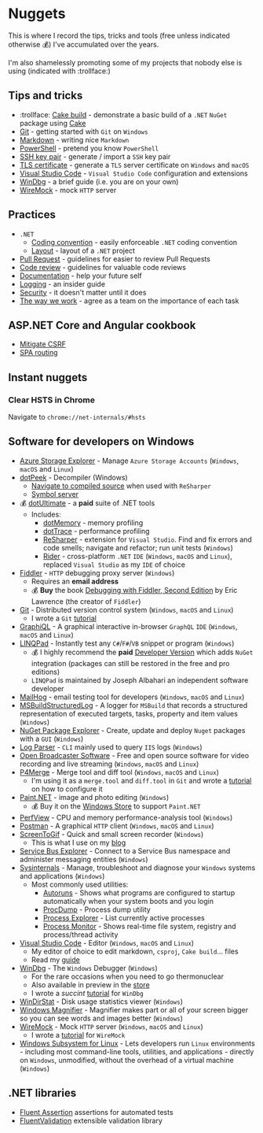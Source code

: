 # Nuggets

This is where I record the tips, tricks and tools (free unless indicated otherwise :moneybag:) I've accumulated over the years.

I'm also shamelessly promoting some of my projects that nobody else is using (indicated with :trollface:)

## Tips and tricks

- :trollface: [Cake build][cake-build] - demonstrate a basic build of a `.NET` `NuGet` package using [Cake][cake]
- [Git][git-tutorial] - getting started with `Git` on `Windows`
- [Markdown][markdown-tutorial] - writing nice `Markdown`
- [PowerShell][powershell-tutorial] - pretend you know `PowerShell`
- [SSH key pair](docs/ssh-key-pair/README.md) - generate / import a `SSH` key pair
- [TLS certificate](docs/tls/README.md) - generate a `TLS` server certificate on `Windows` and `macOS`
- [Visual Studio Code][vs-code-tutorial] - `Visual Studio Code` configuration and extensions
- [WinDbg][windbg-tutorial] - a brief guide (i.e. you are on your own)
- [WireMock][wiremock-tutorial] - mock `HTTP` server

## Practices

- `.NET`
  - [Coding convention](docs/dotnet/coding-convention/README.md) - easily enforceable `.NET` coding convention
  - [Layout](docs/dotnet/layout/README.md) - layout of a `.NET` project
- [Pull Request][pull-request] - guidelines for easier to review Pull Requests
- [Code review](docs/code-review/README.md) - guidelines for valuable code reviews
- [Documentation](docs/documentation/README.md) - help your future self
- [Logging](docs/logging/README.md) - an insider guide
- [Security](docs/security/README.md) - it doesn't matter until it does
- [The way we work](docs/the-way-we-work/README.md) - agree as a team on the importance of each task

## ASP.NET Core and Angular cookbook

- [Mitigate CSRF](docs/aspnet-core/csrf/README.md)
- [SPA routing](docs/aspnet-core/spa-routing/README.md)

## Instant nuggets

### Clear HSTS in Chrome

Navigate to `chrome://net-internals/#hsts`

## Software for developers on Windows

- [Azure Storage Explorer][azure-storage-explorer] - Manage `Azure Storage Accounts` (`Windows`, `macOS` and `Linux`)
- [dotPeek][dot-peek] - Decompiler (Windows)
  - [Navigate to compiled source][dot-peek-navigate-compiled] when used with `ReSharper`
  - [Symbol server][dot-peek-symbol-server]
- :moneybag: [dotUltimate][dotultimate] - a **paid** suite of .NET tools
  - Includes:
    - [dotMemory][dotmemory] - memory profiling
    - [dotTrace][dottrace] - performance profiling
    - [ReSharper][resharper] - extension for `Visual Studio`. Find and fix errors and code smells; navigate and refactor; run unit tests (`Windows`)
    - [Rider][rider] - cross-platform `.NET` `IDE` (`Windows`, `macOS` and `Linux`), replaced `Visual Studio` as my `IDE` of choice
- [Fiddler][fiddler] - `HTTP` debugging proxy server (`Windows`)
  - Requires an **email address**
  - :moneybag: **Buy** the book [Debugging with Fiddler, Second Edition][debugging-with-fiddler] by Eric Lawrence (the creator of `Fiddler`)
- [Git][git] - Distributed version control system (`Windows`, `macOS` and `Linux`)
  - I wrote a `Git` [tutorial][git-tutorial]
- [GraphiQL][graphi-ql] - A graphical interactive in-browser `GraphQL` `IDE` (`Windows`, `macOS` and `Linux`)
- [LINQPad][linqpad] - Instantly test any `C#`/`F#`/`VB` snippet or program (`Windows`)
  - :moneybag: I highly recommend the **paid** [Developer Version][linqpad-developer] which adds `NuGet` integration (packages can still be restored in the free and pro editions)
  - `LINQPad` is maintained by Joseph Albahari an independent software developer
- [MailHog][mail-hog] - email testing tool for developers (`Windows`, `macOS` and `Linux`)
- [MSBuildStructuredLog][ms-build-structured-log] - A logger for `MSBuild` that records a structured representation of executed targets, tasks, property and item values (`Windows`)
- [NuGet Package Explorer][nuget-package-explorer] - Create, update and deploy `Nuget` packages with a `GUI` (`Windows`)
- [Log Parser][logparser] - `CLI` mainly used to query `IIS` logs (`Windows`)
- [Open Broadcaster Software][open-broadcaster-software] - Free and open source software for video recording and live streaming (`Windows`, `macOS` and `Linux`)
- [P4Merge][p4-merge] - Merge tool and diff tool (`Windows`, `macOS` and `Linux`)
  - I'm using it as a `merge.tool` and `diff.tool` in `Git` and wrote a [tutorial][p4-merge-tutorial] on how to configure it
- [Paint.NET][paint-dotnet] - image and photo editing (`Windows`)
  - :moneybag: Buy it on the [Windows Store][paint-dotnet-store] to support `Paint.NET`
- [PerfView][perfview] - CPU and memory performance-analysis tool (`Windows`)
- [Postman][postman] - A graphical `HTTP` client (`Windows`, `macOS` and `Linux`)
- [ScreenToGif][screen-to-gif] - Quick and small screen recorder (`Windows`)
  - This is what I use on my [blog][blog]
- [Service Bus Explorer][service-bus-explorer] - Connect to a Service Bus namespace and administer messaging entities (`Windows`)
- [Sysinternals][sysinternals] - Manage, troubleshoot and diagnose your `Windows` systems and applications (`Windows`)
  - Most commonly used utilities:
    - [Autoruns][autoruns] - Shows what programs are configured to startup automatically when your system boots and you login
    - [ProcDump][proc-dump] - Process dump utility
    - [Process Explorer][process-explorer] - List currently active processes
    - [Process Monitor][procmon] - Shows real-time file system, registry and process/thread activity
- [Visual Studio Code][visual-studio-code] - Editor (`Windows`, `macOS` and `Linux`)
  - My editor of choice to edit markdown, `csproj`, `Cake build`... files
  - Read my [guide][vs-code-tutorial]
- [WinDbg][windbg] - The `Windows` Debugger (`Windows`)
  - For the rare occasions when you need to go thermonuclear
  - Also available in preview in the [store][windbg-store]
  - I wrote a *succint* [tutorial][windbg-tutorial] for `WinDbg`
- [WinDirStat][win-dir-stat] - Disk usage statistics viewer (`Windows`)
- [Windows Magnifier][windows-magnifier] - Magnifier makes part or all of your screen bigger so you can see words and images better (`Windows`)
- [WireMock][wiremock] - Mock `HTTP` server (`Windows`, `macOS` and `Linux`)
  - I wrote a [tutorial][wiremock-tutorial] for `WireMock`
- [Windows Subsystem for Linux][wsl] - Lets developers run `Linux` environments - including most command-line tools, utilities, and applications - directly on `Windows`, unmodified, without the overhead of a virtual machine (`Windows`)

## .NET libraries

- [Fluent Assertion][fluent-assertions] assertions for automated tests
- [FluentValidation][fluentvalidation] extensible validation library

[cake-build]: https://github.com/gabrielweyer/cake-build
[cake]: https://cakebuild.net/
[wiremock-tutorial]: docs/wiremock/README.md
[azure-storage-explorer]: https://azure.microsoft.com/en-au/features/storage-explorer/
[dot-peek]: https://www.jetbrains.com/decompiler/
[fiddler]: https://www.telerik.com/fiddler
[debugging-with-fiddler]: https://ericlaw.gumroad.com/l/dwf2
[dot-peek-symbol-server]: https://www.jetbrains.com/help/decompiler/Using_product_as_a_Symbol_Server.html
[dot-peek-navigate-compiled]: https://www.jetbrains.com/help/decompiler/Navigation_and_Search__Navigating_to_External_Sources.html
[git]: https://git-scm.com/downloads
[graphi-ql]: https://github.com/graphql/graphiql
[linqpad]: https://www.linqpad.net/
[linqpad-developer]: https://www.linqpad.net/Purchase.aspx
[nuget-package-explorer]: https://github.com/NuGetPackageExplorer/NuGetPackageExplorer
[p4-merge]: https://www.perforce.com/products/helix-core-apps/merge-diff-tool-p4merge
[postman]: https://www.getpostman.com/
[dotultimate]: https://www.jetbrains.com/dotnet/
[dottrace]: https://www.jetbrains.com/help/profiler/Introduction.html
[dotmemory]: https://www.jetbrains.com/help/dotmemory/Introduction.html
[rider]: https://www.jetbrains.com/rider/
[screen-to-gif]: https://www.screentogif.com/
[blog]: https://gabrielweyer.net/
[sysinternals]: https://docs.microsoft.com/en-us/sysinternals/
[autoruns]: https://docs.microsoft.com/en-us/sysinternals/downloads/autoruns
[procmon]: https://docs.microsoft.com/en-us/sysinternals/downloads/procmon
[process-explorer]: https://docs.microsoft.com/en-us/sysinternals/downloads/process-explorer
[proc-dump]: https://docs.microsoft.com/en-us/sysinternals/downloads/procdump
[visual-studio-code]: https://code.visualstudio.com/
[windbg]: https://docs.microsoft.com/en-au/windows-hardware/drivers/debugger/debugger-download-tools
[windbg-store]: https://www.microsoft.com/en-au/store/p/windbg-preview/9pgjgd53tn86
[win-dir-stat]: https://windirstat.net/
[wiremock]: https://wiremock.org/
[wsl]: https://docs.microsoft.com/en-us/windows/wsl/install
[git-tutorial]: docs/git/README.md
[ms-build-structured-log]: https://github.com/KirillOsenkov/MSBuildStructuredLog
[p4-merge-tutorial]: docs/git/README.md#difftool-and-mergetool
[windbg-tutorial]: docs/windbg/README.md
[vs-code-tutorial]: docs/vs-code/README.md
[service-bus-explorer]: https://github.com/paolosalvatori/ServiceBusExplorer
[windows-magnifier]: https://support.microsoft.com/en-au/windows/use-magnifier-to-make-things-on-the-screen-easier-to-see-414948ba-8b1c-d3bd-8615-0e5e32204198
[open-broadcaster-software]: https://obsproject.com/
[perfview]: https://github.com/Microsoft/perfview
[logparser]: https://www.microsoft.com/en-us/download/details.aspx?id=24659
[paint-dotnet]: https://www.getpaint.net/
[paint-dotnet-store]: https://www.microsoft.com/store/apps/9NBHCS1LX4R0?ocid=badge
[markdown-tutorial]: docs/markdown/README.md
[mail-hog]: https://github.com/mailhog/MailHog
[powershell-tutorial]: docs/powershell/README.md
[fluent-assertions]: https://fluentassertions.com/
[fluentvalidation]: https://fluentvalidation.net/
[resharper]: https://www.jetbrains.com/resharper/
[pull-request]: docs/code-review/README.md
